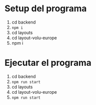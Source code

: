 # Setup del programa
1. cd backend
2. `npm i`
4. cd layouts
5. cd layout-volu-europe
6. npm i

# Ejecutar el programa
1. cd backend
2. `npm run start`
3. cd layouts
4. cd layout-volu-europe
5. `npm run start`
